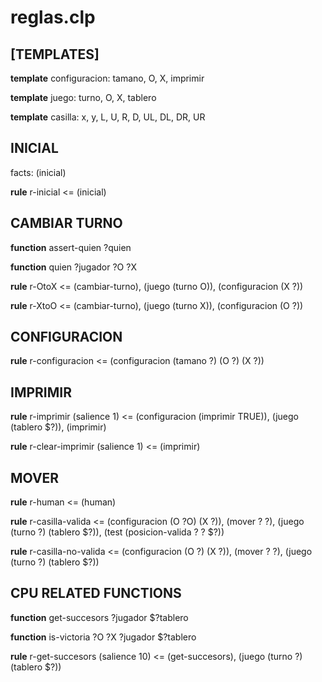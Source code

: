 # reglas.clp

## [TEMPLATES]

**template** configuracion: tamano, O, X, imprimir

**template** juego: turno, O, X, tablero

**template** casilla: x, y, L, U, R, D, UL, DL, DR, UR

## INICIAL

facts: (inicial)

**rule** r-inicial <= (inicial)

## CAMBIAR TURNO

**function** assert-quien ?quien

**function** quien ?jugador ?O ?X

**rule** r-OtoX <=	(cambiar-turno), 
					(juego (turno O)),
					(configuracion (X ?))

**rule** r-XtoO <=	(cambiar-turno),
					(juego (turno X)),
					(configuracion (O ?))

## CONFIGURACION

**rule** r-configuracion <=	(configuracion (tamano ?) (O ?) (X ?))

## IMPRIMIR

**rule** r-imprimir (salience 1) <=	(configuracion (imprimir TRUE)),
									(juego (tablero $?)),
									(imprimir)

**rule** r-clear-imprimir (salience 1) <= (imprimir)

## MOVER

**rule** r-human <= (human)

**rule** r-casilla-valida <=	(configuracion (O ?O) (X ?)),
								(mover ? ?),
								(juego (turno ?) (tablero $?)),
								(test (posicion-valida ? ? $?))

**rule** r-casilla-no-valida <=	(configuracion (O ?) (X ?)),
								(mover ? ?),
								(juego (turno ?) (tablero $?))
								
## CPU RELATED FUNCTIONS

**function** get-succesors ?jugador $?tablero

**function** is-victoria ?O ?X ?jugador $?tablero

**rule** r-get-succesors (salience 10) <=	(get-succesors),
											(juego (turno ?) (tablero $?))